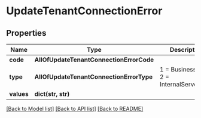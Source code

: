 # UpdateTenantConnectionError

## Properties
Name | Type | Description | Notes
------------ | ------------- | ------------- | -------------
**code** | **AllOfUpdateTenantConnectionErrorCode** |  | [optional] 
**type** | **AllOfUpdateTenantConnectionErrorType** |   1 &#x3D; BusinessLogic  2 &#x3D; InternalServerError | [optional] 
**values** | **dict(str, str)** |  | [optional] 

[[Back to Model list]](../README.md#documentation-for-models) [[Back to API list]](../README.md#documentation-for-api-endpoints) [[Back to README]](../README.md)

